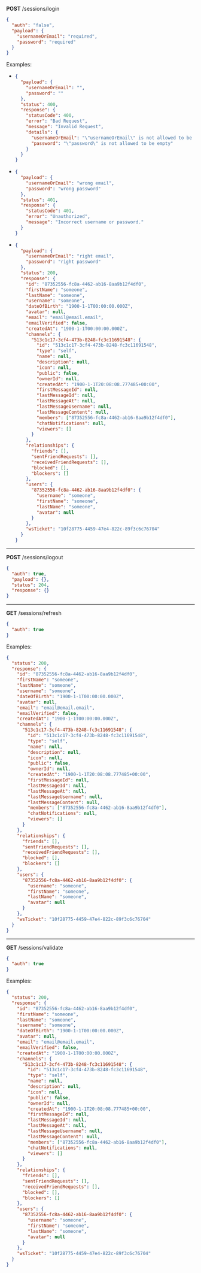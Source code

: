 **POST** /sessions/login

```json
{
  "auth": "false",
  "payload": {
    "usernameOrEmail": "required",
    "password": "required"
  }
}
```

Examples:

- ```json
  {
    "payload": {
      "usernameOrEmail": "",
      "password": ""
    },
    "status": 400,
    "response": {
      "statusCode": 400,
      "error": "Bad Request",
      "message": "Invalid Request",
      "details": {
        "usernameOrEmail": "\"usernameOrEmail\" is not allowed to be empty",
        "password": "\"password\" is not allowed to be empty"
      }
    }
  }
  ```

- ```json
  {
    "payload": {
      "usernameOrEmail": "wrong email",
      "password": "wrong password"
    },
    "status": 401,
    "response": {
      "statusCode": 401,
      "error": "Unauthorized",
      "message": "Incorrect username or password."
    }
  }
  ```

- ```json
  {
    "payload": {
      "usernameOrEmail": "right email",
      "password": "right password"
    },
    "status": 200,
    "response": {
      "id": "87352556-fc8a-4462-ab16-8aa9b12f4df0",
      "firstName": "someone",
      "lastName": "someone",
      "username": "someone",
      "dateOfBirth": "1900-1-1T00:00:00.000Z",
      "avatar": null,
      "email": "email@email.email",
      "emailVerified": false,
      "createdAt": "1900-1-1T00:00:00.000Z",
      "channels": {
        "513c1c17-3cf4-473b-8248-fc3c11691548": {
          "id": "513c1c17-3cf4-473b-8248-fc3c11691548",
          "type": "self",
          "name": null,
          "description": null,
          "icon": null,
          "public": false,
          "ownerId": null,
          "createdAt": "1900-1-1T20:08:08.777485+00:00",
          "firstMessageId": null,
          "lastMessageId": null,
          "lastMessageAt": null,
          "lastMessageUsername": null,
          "lastMessageContent": null,
          "members": ["87352556-fc8a-4462-ab16-8aa9b12f4df0"],
          "chatNotifications": null,
          "viewers": []
        }
      },
      "relationships": {
        "friends": [],
        "sentFriendRequests": [],
        "receivedFriendRequests": [],
        "blocked": [],
        "blockers": []
      },
      "users": {
        "87352556-fc8a-4462-ab16-8aa9b12f4df0": {
          "username": "someone",
          "firstName": "someone",
          "lastName": "someone",
          "avatar": null
        }
      },
      "wsTicket": "10f28775-4459-47e4-822c-89f3c6c76704"
    }
  }
  ```

---

**POST** /sessions/logout

```json
{
  "auth": true,
  "payload": {},
  "status": 204,
  "response": {}
}
```

---

**GET** /sessions/refresh

```json
{
  "auth": true
}
```

Examples:

```json
{
  "status": 200,
  "response": {
    "id": "87352556-fc8a-4462-ab16-8aa9b12f4df0",
    "firstName": "someone",
    "lastName": "someone",
    "username": "someone",
    "dateOfBirth": "1900-1-1T00:00:00.000Z",
    "avatar": null,
    "email": "email@email.email",
    "emailVerified": false,
    "createdAt": "1900-1-1T00:00:00.000Z",
    "channels": {
      "513c1c17-3cf4-473b-8248-fc3c11691548": {
        "id": "513c1c17-3cf4-473b-8248-fc3c11691548",
        "type": "self",
        "name": null,
        "description": null,
        "icon": null,
        "public": false,
        "ownerId": null,
        "createdAt": "1900-1-1T20:08:08.777485+00:00",
        "firstMessageId": null,
        "lastMessageId": null,
        "lastMessageAt": null,
        "lastMessageUsername": null,
        "lastMessageContent": null,
        "members": ["87352556-fc8a-4462-ab16-8aa9b12f4df0"],
        "chatNotifications": null,
        "viewers": []
      }
    },
    "relationships": {
      "friends": [],
      "sentFriendRequests": [],
      "receivedFriendRequests": [],
      "blocked": [],
      "blockers": []
    },
    "users": {
      "87352556-fc8a-4462-ab16-8aa9b12f4df0": {
        "username": "someone",
        "firstName": "someone",
        "lastName": "someone",
        "avatar": null
      }
    },
    "wsTicket": "10f28775-4459-47e4-822c-89f3c6c76704"
  }
}
```

---

**GET** /sessions/validate

```json
{
  "auth": true
}
```

Examples:

```json
{
  "status": 200,
  "response": {
    "id": "87352556-fc8a-4462-ab16-8aa9b12f4df0",
    "firstName": "someone",
    "lastName": "someone",
    "username": "someone",
    "dateOfBirth": "1900-1-1T00:00:00.000Z",
    "avatar": null,
    "email": "email@email.email",
    "emailVerified": false,
    "createdAt": "1900-1-1T00:00:00.000Z",
    "channels": {
      "513c1c17-3cf4-473b-8248-fc3c11691548": {
        "id": "513c1c17-3cf4-473b-8248-fc3c11691548",
        "type": "self",
        "name": null,
        "description": null,
        "icon": null,
        "public": false,
        "ownerId": null,
        "createdAt": "1900-1-1T20:08:08.777485+00:00",
        "firstMessageId": null,
        "lastMessageId": null,
        "lastMessageAt": null,
        "lastMessageUsername": null,
        "lastMessageContent": null,
        "members": ["87352556-fc8a-4462-ab16-8aa9b12f4df0"],
        "chatNotifications": null,
        "viewers": []
      }
    },
    "relationships": {
      "friends": [],
      "sentFriendRequests": [],
      "receivedFriendRequests": [],
      "blocked": [],
      "blockers": []
    },
    "users": {
      "87352556-fc8a-4462-ab16-8aa9b12f4df0": {
        "username": "someone",
        "firstName": "someone",
        "lastName": "someone",
        "avatar": null
      }
    },
    "wsTicket": "10f28775-4459-47e4-822c-89f3c6c76704"
  }
}
```
